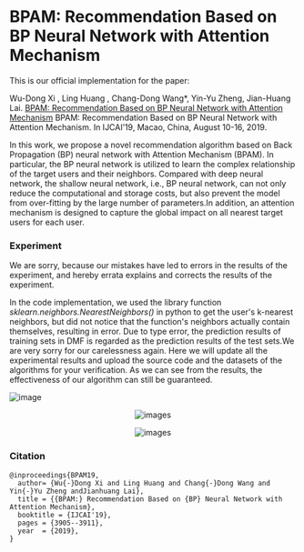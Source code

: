# BPAM: Recommendation Based on BP Neural Network with Attention Mechanism

This is our official implementation for the paper:

Wu-Dong Xi , Ling Huang , Chang-Dong Wang*, Yin-Yu Zheng, Jian-Huang Lai. [BPAM: Recommendation Based on BP Neural Network with Attention Mechanism](https://www.ijcai.org/proceedings/2019/542) BPAM: Recommendation Based on BP Neural Network with Attention Mechanism.  In IJCAI’19, Macao, China, August 10-16, 2019.


In this work, we propose a novel recommendation algorithm based on Back Propagation (BP) neural network with Attention Mechanism (BPAM). In particular, the BP neural network is utilized to learn the complex relationship of the target users and their neighbors. Compared with deep neural network, the shallow neural network, i.e., BP neural network, can not only reduce the computational and storage costs, but also prevent the model from over-fitting by the large number of parameters.In addition, an attention mechanism is designed to capture the global impact on all nearest target users for each user.

### Experiment

We are sorry, because our mistakes have led to errors in the results of the experiment, and hereby errata explains and corrects the results of the experiment.

In the code implementation, we used the library function *sklearn.neighbors.NearestNeighbors()* in python to get the user's k-nearest neighbors, but did not notice that the function's neighbors actually contain themselves, resulting in error. Due to type error, the prediction results of training sets in DMF is regarded as the prediction results of the test sets.We are very sorry for our carelessness again. Here we will update all the experimental results and upload the source code and the datasets of the algorithms for your verification. As we can see from the results, the effectiveness of our algorithm can still be guaranteed.



![image](https://github.com/xiwd/BPAM/results/com.png)


<p align='center'>
<img src=''https://github.com/xiwd/BPAM/results/var.png' title='images' style='max-width:600px'></img>
</p>

<p align='center'>
<img src=''https://github.com/xiwd/BPAM/results/par.png' title='images' style='max-width:800px'></img>
</p>

### Citation
    @inproceedings{BPAM19, 
      author= {Wu{-}Dong Xi and Ling Huang and Chang{-}Dong Wang and Yin{-}Yu Zheng andJianhuang Lai},
      title = {{BPAM:} Recommendation Based on {BP} Neural Network with Attention Mechanism},
      booktitle = {IJCAI'19},
      pages = {3905--3911},
      year  = {2019},
    }
